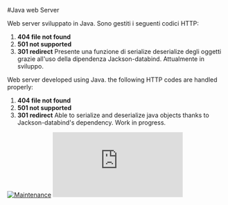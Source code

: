 #Java web Server

Web server sviluppato in Java.
Sono gestiti i seguenti codici HTTP:
1) **404 file not found**
2) **501 not supported**
3) **301 redirect**
Presente una funzione di serialize deserialize degli oggetti grazie all'uso della dipendenza Jackson-databind. Attualmente in sviluppo.


Web server developed using Java.
the following HTTP codes are handled properly:
1) **404 file not found**
2) **501 not supported**
3) **301 redirect**
Able to serialize and deserialize java objects thanks to Jackson-databind's dependency. Work in progress.

[![Maintenance](https://img.shields.io/badge/Maintained%3F-yes-green.svg)](https://GitHub.com/Naereen/StrapDown.js/graphs/commit-activity)
[![Only 32 Kb](https://badge-size.herokuapp.com/Naereen/StrapDown.js/master/strapdown.min.js)](https://github.com/Naereen/StrapDown.js/blob/master/strapdown.min.js)
